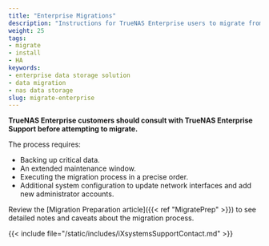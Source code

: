 ```yaml
---
title: "Enterprise Migrations"
description: "Instructions for TrueNAS Enterprise users to migrate from FreeBSD- to Linux-based TrueNAS software."
weight: 25
tags:
- migrate
- install
- HA
keywords:
- enterprise data storage solution
- data migration
- nas data storage
slug: migrate-enterprise
---
```


**TrueNAS Enterprise customers should consult with TrueNAS Enterprise Support before attempting to migrate.**

The process requires:
* Backing up critical data.
* An extended maintenance window.
* Executing the migration process in a precise order.
* Additional system configuration to update network interfaces and add new administrator accounts.

Review the [Migration Preparation article]({{< ref "MigratePrep" >}}) to see detailed notes and caveats about the migration process.

{{< include file="/static/includes/iXsystemsSupportContact.md" >}}
